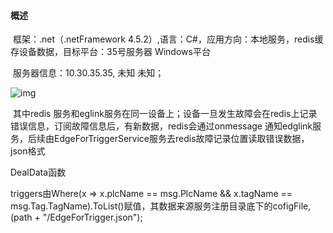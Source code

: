 #### 概述

​		框架：.net（.netFramework 4.5.2）,语言：C#，应用方向：本地服务，redis缓存设备数据，目标平台：35号服务器 Windows平台

​		服务器信息：10.30.35.35, 未知  未知；

![img](file:///C:/Users/yesen/Documents/WXWork/1688855969240703/Cache/Image/2021-09/企业微信截图_16328177405026.png)

​			其中redis 服务和eglink服务在同一设备上；设备一旦发生故障会在redis上记录错误信息，订阅故障信息后，有新数据，redis会通过onmessage 通知edglink服务，后续由EdgeForTriggerService服务去redis故障记录位置读取错误数据，json格式

DealData函数

triggers由Where(x => x.plcName == msg.PlcName && x.tagName == msg.Tag.TagName).ToList()赋值，其数据来源服务注册目录底下的cofigFile,(path + "/EdgeForTrigger.json");

